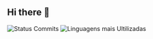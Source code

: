 ## Hi there 👋

<!--
**DevJonne/DevJonne** is a ✨ _special_ ✨ repository because its `README.md` (this file) appears on your GitHub profile.

-->
![Status Commits](https://github-readme-stats.vercel.app/api?username=DevJonne&show_icons=true&theme=radical)
![Linguagens mais Ultilizadas](https://github-readme-stats.vercel.app/api/top-langs/?username=DevJonne&layout=compact)
